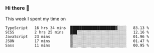 ### Hi there 👋

<!--
**qiruohan/qiruohan** is a ✨ _special_ ✨ repository because its `README.md` (this file) appears on your GitHub profile.

Here are some ideas to get you started:

- 🔭 I’m currently working on ...
- 🌱 I’m currently learning ...
- 👯 I’m looking to collaborate on ...
- 🤔 I’m looking for help with ...
- 💬 Ask me about ...
- 📫 How to reach me: ...
- 😄 Pronouns: ...
- ⚡ Fun fact: ...
-->

This week I spent my time on 
<!--START_SECTION:waka-->
```text
TypeScript   16 hrs 34 mins  ████████████████████▓░░░░   83.13 % 
SCSS         2 hrs 25 mins   ███░░░░░░░░░░░░░░░░░░░░░░   12.16 % 
JavaScript   23 mins         ▒░░░░░░░░░░░░░░░░░░░░░░░░   01.96 % 
JSON         17 mins         ▒░░░░░░░░░░░░░░░░░░░░░░░░   01.47 % 
Sass         11 mins         ▒░░░░░░░░░░░░░░░░░░░░░░░░   00.95 % 
```
<!--END_SECTION:waka-->
